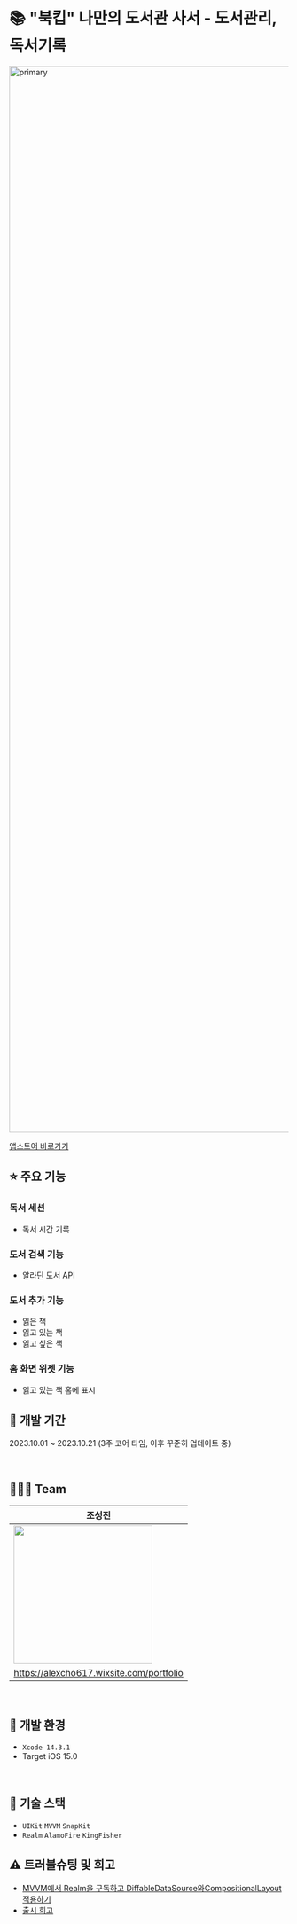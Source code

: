 # 📚 "북킵" 나만의 도서관 사서 - 도서관리, 독서기록

<img width="1924" alt="primary" src="https://github.com/alexcho617/BookKeep/assets/38528052/2048e380-0817-40ad-9275-5621a55c5864">


<br>

[앱스토어 바로가기](https://apps.apple.com/kr/app/%EB%B6%81%ED%82%B5-%EB%8F%84%EC%84%9C%EA%B4%80%EB%A6%AC-%EB%8F%85%EC%84%9C%EA%B8%B0%EB%A1%9D/id6469721694)

## ⭐️ 주요 기능
### 독서 세션
- 독서 시간 기록
### 도서 검색 기능
- 알라딘 도서 API
### 도서 추가 기능
- 읽은 책
- 읽고 있는 책
- 읽고 싶은 책
### 홈 화면 위젯 기능
- 읽고 있는 책 홈에 표시

## 📆  개발 기간
2023.10.01 ~ 2023.10.21 (3주 코어 타임, 이후 꾸준히 업데이트 중)

<br>

## 👩🏻‍💻  Team
|조성진|
|---|
|<img src = "https://static.wixstatic.com/media/33c8bd_64f0f718ab5c4ecf85ebb5469ff58ba6~mv2.jpg/v1/fill/w_960,h_960,al_c,q_85,usm_0.66_1.00_0.01,enc_auto/IMG_0508.jpg" width = 250></img>|
|https://alexcho617.wixsite.com/portfolio|

<br>

## 🎯  개발 환경
- `Xcode 14.3.1`  
- Target iOS 15.0
<br>

## 🔨  기술 스택
- `UIKit` `MVVM` `SnapKit`
- `Realm` `AlamoFire` `KingFisher`


## ⚠️  트러블슈팅 및 회고

- [MVVM에서 Realm을 구독하고 DiffableDataSource와CompositionalLayout 적용하기](https://velog.io/@alexcho617/Realm-DiffableDataSource)
- [출시 회고](https://velog.io/@alexcho617/첫-출시-앱-북킵-회고)

